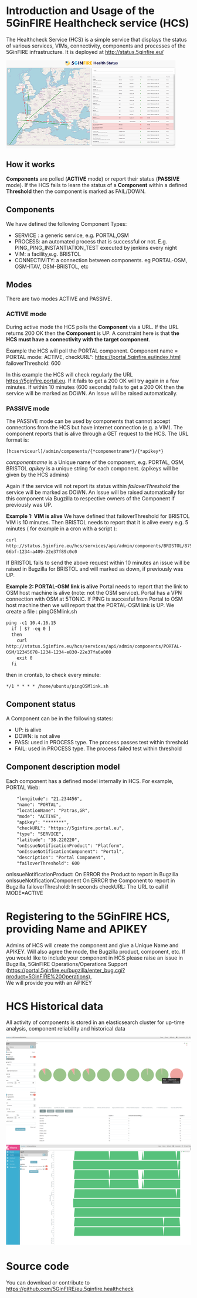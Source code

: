 <!-- TITLE: The 5GinFIRE Healthcheck service (HCS) -->
<!-- SUBTITLE: Introduction and Usage of the 5GinFIRE Healthcheck service -->

# Introduction and Usage of the 5GinFIRE Healthcheck service (HCS)
The Healthcheck Service (HCS) is a simple service that displays the status of various services, VIMs, connectivity, components and processes of the 5GinFIRE infrastructure. 
It is deployed at http://status.5ginfire.eu/

![Hcs Snapshot](/uploads/hcs/hcs-snapshot.png "Hcs Snapshot")

## How it works

**Components** are polled (**ACTIVE** mode) or report their status (**PASSIVE** mode). 
If the HCS fails to learn the status of a **Component** within a defined  **Threshold** then the component is marked as FAIL/DOWN.

## Components

We have defined the following Component Types:
* 	SERVICE : a generic service, e.g. PORTAL,OSM
* 	PROCESS: an automated process that is successful or not. E.g. PING_PING_INSTANTIATION_TEST executed by jenkins every night
* 	VIM: a facility,e.g. BRISTOL
* 	CONNECTIVITY: a connection between components. eg PORTAL-OSM, OSM-ITAV, OSM-BRISTOL, etc

## Modes
There are two modes ACTIVE and PASSIVE.

### ACTIVE mode

During active mode the HCS polls the **Component** via a URL. If the URL returns 200 OK then the **Component** is UP. 
A constraint here is that **the HCS must have a connectivity with the target component**.

Example the HCS will poll the PORTAL component. 
Component name = PORTAL
mode: ACTIVE,
checkURL": https://portal.5ginfire.eu/index.html
failoverThreshold: 600

In this example the HCS will check regularly the URL https://5ginfire.portal.eu. If it fails to get a 200 OK will try again in a few minutes. If within 10 minutes (600 seconds) fails to get a 200 OK then the service will be marked as DOWN. An Issue will be raised automatically.


### PASSIVE mode

The PASSIVE mode can be used by components that cannot accept connections from the HCS but have internet connection (e.g. a VIM). 
The component reports that is alive through a GET request to the HCS. The URL format is:

```text
[hcserviceurl]/admin/components/{*componentname*}/{*apikey*}
```

*componentname* is a Unique name of the component, e.g. PORTAL, OSM, BRISTOL
*apikey* is a unique string for each component. (apikeys will be given by the HCS admins)

Again if the service will not report its status within *failoverThreshold*  the service will be marked as DOWN. An Issue will be raised automatically for this component via Bugzilla to respective owners of the Component if previously was UP.

**Example 1: VIM is alive**
We have defined that failoverThreshold for BRISTOL VIM is 10 minutes. 
Then BRISTOL needs to report that it is alive every e.g. 5 minutes ( for example in a cron with a script ):

```text
curl http://status.5ginfire.eu/hcs/services/api/admin/components/BRISTOL/8756118f-66bf-1234-a409-22e37f89c0c0
```

If BRISTOL fails to send the above request within 10 minutes an issue will be raised in Bugzilla for BRISTOL and will marked as down, if previously was UP.

**Example 2: PORTAL-OSM link is alive**
Portal needs to report that the link to OSM host machine is alive (note: not the OSM service). 
Portal has a VPN connection with OSM at 5TONIC.
If PING is succesful from Portal to OSM host machine then we will report that the PORTAL-OSM link is UP.
We create a file : pingOSMlink.sh

```text
ping -c1 10.4.16.15
  if [ $? -eq 0 ]
  then
    curl http://status.5ginfire.eu/hcs/services/api/admin/components/PORTAL-OSM/12345678-1234-1234-e830-22e37fa6a000
    exit 0
  fi
```

then in crontab, to check every minute:

```text
*/1 * * * * /home/ubuntu/pingOSMlink.sh
```


## Component status

A Component can be in the following states:	
* UP: is alive
* DOWN: is not alive
* PASS: used in PROCESS type. The process passes test within threshold
* FAIL: used in PROCESS type. The process failed test within threshold
				

## Component description model

Each component has a defined model internally in HCS. For example, PORTAL Web:


        "longitude": "21.234456",
        "name": "PORTAL",
        "locationName": "Patras,GR",
        "mode": "ACTIVE",
        "apikey": "*******",
        "checkURL": "https://5ginfire.portal.eu",
        "type": "SERVICE",
        "latitude": "38.220220",
        "onIssueNotificationProduct": "Platform",
        "onIssueNotificationComponent": "Portal",
        "description": "Portal Component",
        "failoverThreshold": 600
				

onIssueNotificationProduct: On ERROR the Product to report in Bugzilla
onIssueNotificationComponent On ERROR the Component to report in Bugzilla
failoverThreshold: In seconds
checkURL: The URL to call if MODE=ACTIVE


# Registering to the 5GinFIRE HCS,  providing Name and APIKEY

Admins of HCS will create the component and give a Unique Name and APIKEY. Will also agree the mode, the Bugzilla product, component, etc.
If you would like to include your component in HCS please raise an issue in Bugzilla, 5GinFIRE Operations/Operations Support (https://portal.5ginfire.eu/bugzilla/enter_bug.cgi?product=5GinFIRE%20Operations),  
We will provide you with an APIKEY


# HCS Historical data
All activity of components is stored in an elasticsearch cluster for up-time analysis, component reliability and historical data

![Hcs Monitoring Reliability](/uploads/hcs/hcs-monitoring-reliability.png "Hcs Monitoring Reliability")
![Hcs Monitoring Uptime](/uploads/hcs/hcs-monitoring-uptime.png "Hcs Monitoring Uptime")

# Source code
You can download or contribute to https://github.com/5GinFIRE/eu.5ginfire.healthcheck



